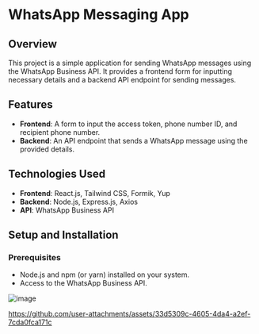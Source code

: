 
# WhatsApp Messaging App

## Overview

This project is a simple application for sending WhatsApp messages using the WhatsApp Business API. It provides a frontend form for inputting necessary details and a backend API endpoint for sending messages.

## Features

- **Frontend**: A form to input the access token, phone number ID, and recipient phone number.
- **Backend**: An API endpoint that sends a WhatsApp message using the provided details.

## Technologies Used

- **Frontend**: React.js, Tailwind CSS, Formik, Yup
- **Backend**: Node.js, Express.js, Axios
- **API**: WhatsApp Business API

## Setup and Installation

### Prerequisites

- Node.js and npm (or yarn) installed on your system.
- Access to the WhatsApp Business API.

![image](https://github.com/user-attachments/assets/dad373fd-6948-468c-8440-bcadde5cd455)


https://github.com/user-attachments/assets/33d5309c-4605-4da4-a2ef-7cda0fca171c


